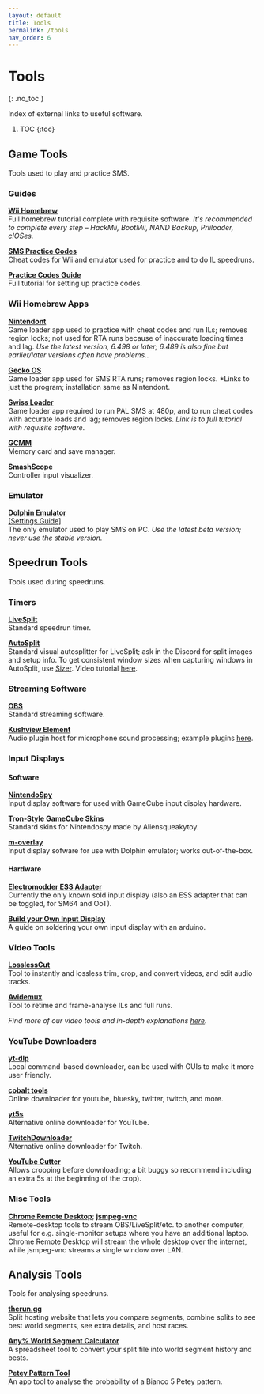```yaml
---
layout: default
title: Tools
permalink: /tools
nav_order: 6
---
```


# Tools
{: .no_toc }

Index of external links to useful software.

1. TOC
{:toc}

## Game Tools
Tools used to play and practice SMS.

### Guides  
**[Wii Homebrew](https://wii.guide)**  
Full homebrew tutorial complete with requisite software. *It's recommended to complete every step – HackMii, BootMii, NAND Backup, Priiloader, cIOSes.*

**[SMS Practice Codes](https://gct.zint.ch)**  
Cheat codes for Wii and emulator used for practice and to do IL speedruns.

**[Practice Codes Guide](https://gct.zint.ch/guide.html)**  
Full tutorial for setting up practice codes.

### Wii Homebrew Apps

**[Nintendont](https://zint.ch/NintendontPackager/)**  
Game loader app used to practice with cheat codes and run ILs; removes region locks; not used for RTA runs because of inaccurate loading times and lag. *Use the latest version, 6.498 or later; 6.489 is also fine but earlier/later versions often have problems.*.

**[Gecko OS](https://wiibrew.org/w/images/d/dd/Gecko1931.zip)**  
Game loader app used for SMS RTA runs; removes region locks. *Links to just the program; installation same as Nintendont.

**[Swiss Loader](https://gist.github.com/siemkechester/089e5e1ecc8cec122f2ae2655afe79cb)**  
Game loader app required to run PAL SMS at 480p, and to run cheat codes with accurate loads and lag; removes region locks. *Link is to full tutorial with requisite software*.

**[GCMM](https://github.com/suloku/gcmm/releases)**  
Memory card and save manager.  

**[SmashScope](https://compendium.dol-003.info/smashscope)**  
Controller input visualizer.  

### Emulator
**[Dolphin Emulator](https://dolphin-emu.org/download/)**  
[\[Settings Guide\]](https://imgur.com/a/qj6vrmM)  
The only emulator used to play SMS on PC. *Use the latest beta version; never use the stable version.*  

## Speedrun Tools
Tools used during speedruns.

### Timers
**[LiveSplit](https://livesplit.org/downloads/)**  
Standard speedrun timer.

**[AutoSplit](https://github.com/Toufool/Auto-Split/releases/)**  
Standard visual autosplitter for LiveSplit; ask in the Discord for split images and setup info. To get consistent window sizes when capturing windows in AutoSplit, use [Sizer](http://www.brianapps.net/sizer/). Video tutorial [here](https://youtu.be/Egink_DaBiE).

### Streaming Software
**[OBS](https://obsproject.com/download)**  
Standard streaming software.

**[Kushview Element](https://github.com/kushview/Element)**  
Audio plugin host for microphone sound processing; example plugins [here](https://www.reaper.fm/reaplugs/).

### Input Displays
#### Software
**[NintendoSpy](https://github.com/jaburns/NintendoSpy)**  
Input display software for used with GameCube input display hardware.

**[Tron-Style GameCube Skins](https://drive.google.com/drive/folders/1y-pLcrQwD9EqCu9EH1ZFJZDNtTmmrbhR)**  
Standard skins for Nintendospy made by Aliensqueakytoy.  

**[m-overlay](https://github.com/bkacjios/m-overlay)**  
Input display sofware for use with Dolphin emulator; works out-of-the-box.  

#### Hardware
**[Electromodder ESS Adapter](https://www.electromodder.co.uk/wii_vc_adapter)**  
Currently the only known sold input display (also an ESS adapter that can be toggled, for SM64 and OoT).  

**[Build your Own Input Display](https://retro-spy.com/wiki/gamecube-on-arduino-getting-started)**  
A guide on soldering your own input display with an arduino.  

### Video Tools
**[LosslessCut](https://github.com/mifi/lossless-cut)**  
Tool to instantly and lossless trim, crop, and convert videos, and edit audio tracks.  

**[Avidemux](https://avidemux.sourceforge.net/download.html)**  
Tool to retime and frame-analyse ILs and full runs.  

*Find more of our video tools and in-depth explanations [here](https://smscommunity.github.io/sms-guide/info/video-tools/).*

### YouTube Downloaders  
**[yt-dlp](https://github.com/yt-dlp/yt-dlp)**  
Local command-based downloader, can be used with GUIs to make it more user friendly.  

**[cobalt tools](https://cobalt.tools/)**  
Online downloader for youtube, bluesky, twitter, twitch, and more.  

**[yt5s](https://yt5s.best/enlv101/)**  
Alternative online downloader for YouTube.  

**[TwitchDownloader](https://github.com/lay295/TwitchDownloader)**  
Alternative online downloader for Twitch.  

**[YouTube Cutter](https://youtube-cutter.org/)**  
Allows cropping before downloading; a bit buggy so recommend including an extra 5s at the beginning of the crop).  

### Misc Tools
**[Chrome Remote Desktop](https://remotedesktop.google.com/)**; **[jsmpeg-vnc](https://github.com/phoboslab/jsmpeg-vnc)**  
Remote-desktop tools to stream OBS/LiveSplit/etc. to another computer, useful for e.g. single-monitor setups where you have an additional laptop. Chrome Remote Desktop will stream the whole desktop over the internet, while jsmpeg-vnc streams a single window over LAN.

## Analysis Tools
Tools for analysing speedruns.

**[therun.gg](https://therun.gg/)**  
Split hosting website that lets you compare segments, combine splits to see best world segments, see extra details, and host races.  

**[Any% World Segment Calculator](https://docs.google.com/spreadsheets/d/1v-FhUuG77YuWI8zTrCd8S8TZYM0V2JDqHzhaFiLHn8E/edit?usp=sharing)**  
A spreadsheet tool to convert your split file into world segment history and bests.

**[Petey Pattern Tool](https://naosanpoyo.github.io/PeteyPattern/)**  
An app tool to analyse the probability of a Bianco 5 Petey pattern.
